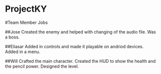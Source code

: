 # ProjectKY

#Team Member Jobs

##Jose
Created the enemy and helped with changing of the audio file.
Was a boss.

##Eliasar
Added in controls and made it playable on andriod devices.
Added in a menu.

##Will
Crafted the main character. 
Created the HUD to show the health and the pencil power.
Designed the level.
